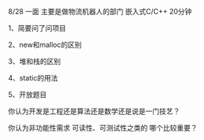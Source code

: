 8/28 一面 主要是做物流机器人的部门 嵌入式C/C++  20分钟

1、简要问了问项目

2、new和malloc的区别

3、堆和栈的区别

4、static的用法

5、开放题目 

你认为开发是工程还是算法还是数学还是说是一门技艺？

你认为非功能性需求 可读性、可测试性之类的 哪个比较重要？
